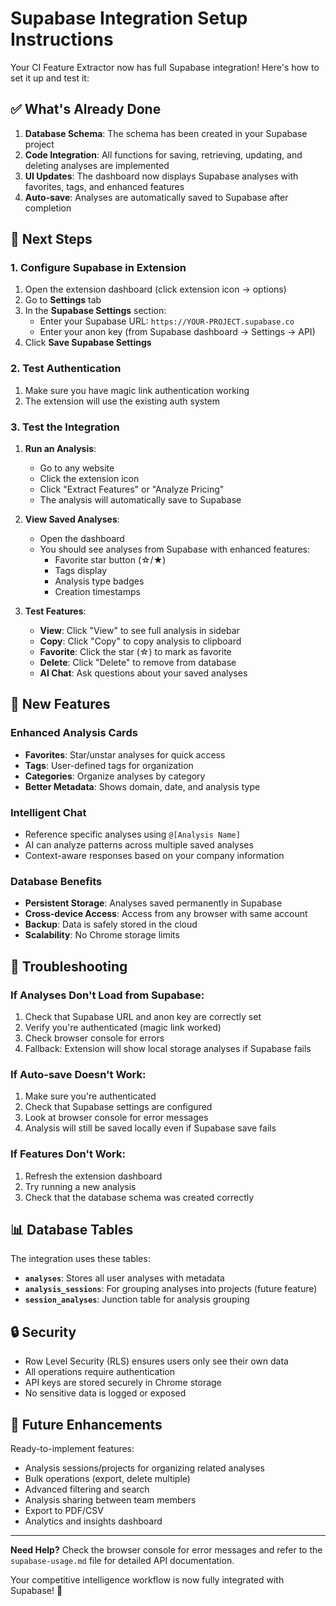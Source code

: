# Supabase Integration Setup Instructions

Your CI Feature Extractor now has full Supabase integration! Here's how to set it up and test it:

## ✅ What's Already Done

1. **Database Schema**: The schema has been created in your Supabase project
2. **Code Integration**: All functions for saving, retrieving, updating, and deleting analyses are implemented
3. **UI Updates**: The dashboard now displays Supabase analyses with favorites, tags, and enhanced features
4. **Auto-save**: Analyses are automatically saved to Supabase after completion

## 🚀 Next Steps

### 1. Configure Supabase in Extension

1. Open the extension dashboard (click extension icon → options)
2. Go to **Settings** tab
3. In the **Supabase Settings** section:
   - Enter your Supabase URL: `https://YOUR-PROJECT.supabase.co`
   - Enter your anon key (from Supabase dashboard → Settings → API)
4. Click **Save Supabase Settings**

### 2. Test Authentication

1. Make sure you have magic link authentication working
2. The extension will use the existing auth system

### 3. Test the Integration

1. **Run an Analysis**: 
   - Go to any website
   - Click the extension icon
   - Click "Extract Features" or "Analyze Pricing"
   - The analysis will automatically save to Supabase

2. **View Saved Analyses**:
   - Open the dashboard
   - You should see analyses from Supabase with enhanced features:
     - Favorite star button (☆/★)
     - Tags display
     - Analysis type badges
     - Creation timestamps

3. **Test Features**:
   - **View**: Click "View" to see full analysis in sidebar
   - **Copy**: Click "Copy" to copy analysis to clipboard
   - **Favorite**: Click the star (☆) to mark as favorite
   - **Delete**: Click "Delete" to remove from database
   - **AI Chat**: Ask questions about your saved analyses

## 🎯 New Features

### Enhanced Analysis Cards
- **Favorites**: Star/unstar analyses for quick access
- **Tags**: User-defined tags for organization
- **Categories**: Organize analyses by category
- **Better Metadata**: Shows domain, date, and analysis type

### Intelligent Chat
- Reference specific analyses using `@[Analysis Name]`
- AI can analyze patterns across multiple saved analyses
- Context-aware responses based on your company information

### Database Benefits
- **Persistent Storage**: Analyses saved permanently in Supabase
- **Cross-device Access**: Access from any browser with same account
- **Backup**: Data is safely stored in the cloud
- **Scalability**: No Chrome storage limits

## 🔧 Troubleshooting

### If Analyses Don't Load from Supabase:
1. Check that Supabase URL and anon key are correctly set
2. Verify you're authenticated (magic link worked)
3. Check browser console for errors
4. Fallback: Extension will show local storage analyses if Supabase fails

### If Auto-save Doesn't Work:
1. Make sure you're authenticated
2. Check that Supabase settings are configured
3. Look at browser console for error messages
4. Analysis will still be saved locally even if Supabase save fails

### If Features Don't Work:
1. Refresh the extension dashboard
2. Try running a new analysis
3. Check that the database schema was created correctly

## 📊 Database Tables

The integration uses these tables:

- **`analyses`**: Stores all user analyses with metadata
- **`analysis_sessions`**: For grouping analyses into projects (future feature)
- **`session_analyses`**: Junction table for analysis grouping

## 🔒 Security

- Row Level Security (RLS) ensures users only see their own data
- All operations require authentication
- API keys are stored securely in Chrome storage
- No sensitive data is logged or exposed

## 🚀 Future Enhancements

Ready-to-implement features:
- Analysis sessions/projects for organizing related analyses
- Bulk operations (export, delete multiple)
- Advanced filtering and search
- Analysis sharing between team members
- Export to PDF/CSV
- Analytics and insights dashboard

---

**Need Help?** Check the browser console for error messages and refer to the `supabase-usage.md` file for detailed API documentation.

Your competitive intelligence workflow is now fully integrated with Supabase! 🎉
